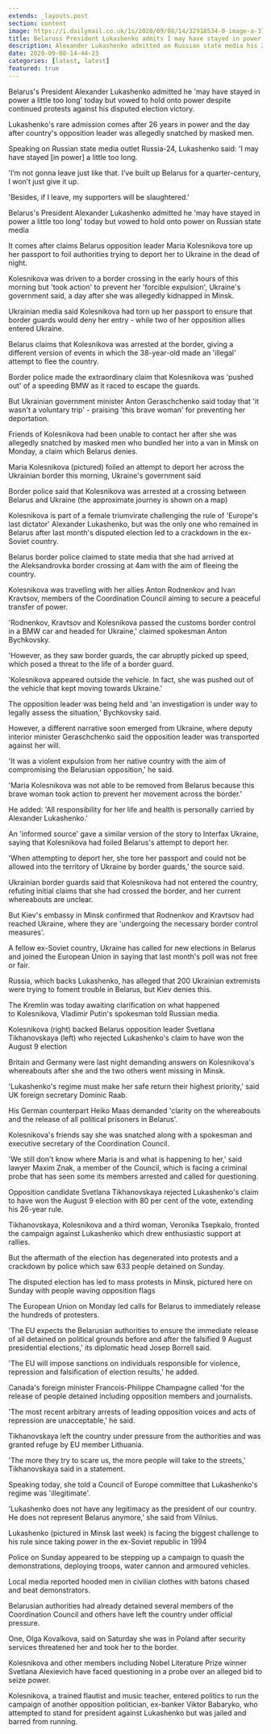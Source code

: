 ```yaml
---
extends: _layouts.post
section: content
image: https://i.dailymail.co.uk/1s/2020/09/08/14/32918534-0-image-a-37_1599571765097.jpg 
title: Belaruss President Lukashenko admits I may have stayed in power a little too long 
description: Alexander Lukashenko admitted on Russian state media his 26 years of rule in Belarus may have lasted a little too long the day after the countrys opposition leader was allegedly snatched. 
date: 2020-09-08-14-44-23 
categories: [latest, latest] 
featured: true 
--- 
```

Belarus's President Alexander Lukashenko admitted he 'may have stayed in power a little too long' today but vowed to hold onto power despite continued protests against his disputed election victory.

Lukashenko's rare admission comes after 26 years in power and the day after country's opposition leader was allegedly snatched by masked men.

Speaking on Russian state media outlet Russia-24, Lukashenko said: 'I may have stayed [in power] a little too long.

'I’m not gonna leave just like that. I’ve built up Belarus for a quarter-century, I won’t just give it up.

'Besides, if I leave, my supporters will be slaughtered.' 

Belarus's President Alexander Lukashenko admitted he 'may have stayed in power a little too long' today but vowed to hold onto power on Russian state media

It comes after claims Belarus opposition leader Maria Kolesnikova tore up her passport to foil authorities trying to deport her to Ukraine in the dead of night.

 Kolesnikova was driven to a border crossing in the early hours of this morning but 'took action' to prevent her 'forcible expulsion', Ukraine's government said, a day after she was allegedly kidnapped in Minsk. 

Ukrainian media said Kolesnikova had torn up her passport to ensure that border guards would deny her entry - while two of her opposition allies entered Ukraine.

Belarus claims that Kolesnikova was arrested at the border, giving a different version of events in which the 38-year-old made an 'illegal' attempt to flee the country. 

Border police made the extraordinary claim that Kolesnikova was 'pushed out' of a speeding BMW as it raced to escape the guards. 

But Ukrainian government minister Anton Geraschchenko said today that 'it wasn't a voluntary trip' - praising 'this brave woman' for preventing her deportation. 

Friends of Kolesnikova had been unable to contact her after she was allegedly snatched by masked men who bundled her into a van in Minsk on Monday, a claim which Belarus denies.    

Maria Kolesnikova (pictured) foiled an attempt to deport her across the Ukrainian border this morning, Ukraine's government said 

Border police said that Kolesnikova was arrested at a crossing between Belarus and Ukraine (the approximate journey is shown on a map) 

Kolesnikova is part of a female triumvirate challenging the rule of 'Europe's last dictator' Alexander Lukashenko, but was the only one who remained in Belarus after last month's disputed election led to a crackdown in the ex-Soviet country.

Belarus border police claimed to state media that she had arrived at the Aleksandrovka border crossing at 4am with the aim of fleeing the country.  

Kolesnikova was travelling with her allies Anton Rodnenkov and Ivan Kravtsov, members of the Coordination Council aiming to secure a peaceful transfer of power. 

'Rodnenkov, Kravtsov and Kolesnikova passed the customs border control in a BMW car and headed for Ukraine,' claimed spokesman Anton Bychkovsky. 

'However, as they saw border guards, the car abruptly picked up speed, which posed a threat to the life of a border guard. 

'Kolesnikova appeared outside the vehicle. In fact, she was pushed out of the vehicle that kept moving towards Ukraine.'

The opposition leader was being held and 'an investigation is under way to legally assess the situation,' Bychkovsky said.  

However, a different narrative soon emerged from Ukraine, where deputy interior minister Geraschchenko said the opposition leader was transported against her will. 

'It was a violent expulsion from her native country with the aim of compromising the Belarusian opposition,' he said. 

'Maria Kolesnikova was not able to be removed from Belarus because this brave woman took action to prevent her movement across the border.' 

He added: 'All responsibility for her life and health is personally carried by Alexander Lukashenko.'  

An 'informed source' gave a similar version of the story to Interfax Ukraine, saying that Kolesnikova had foiled Belarus's attempt to deport her. 

'When attempting to deport her, she tore her passport and could not be allowed into the territory of Ukraine by border guards,' the source said. 

Ukrainian border guards said that Kolesnikova had not entered the country, refuting initial claims that she had crossed the border, and her current whereabouts are unclear. 

But Kiev's embassy in Minsk confirmed that Rodnenkov and Kravtsov had reached Ukraine, where they are 'undergoing the necessary border control measures'.  

A fellow ex-Soviet country, Ukraine has called for new elections in Belarus and joined the European Union in saying that last month's poll was not free or fair. 

Russia, which backs Lukashenko, has alleged that 200 Ukrainian extremists were trying to foment trouble in Belarus, but Kiev denies this. 

The Kremlin was today awaiting clarification on what happened to Kolesnikova, Vladimir Putin's spokesman told Russian media.  

Kolesnikova (right) backed Belarus opposition leader Svetlana Tikhanovskaya (left) who rejected Lukashenko's claim to have won the August 9 election 

Britain and Germany were last night demanding answers on Kolesnikova's whereabouts after she and the two others went missing in Minsk. 

'Lukashenko's regime must make her safe return their highest priority,' said UK foreign secretary Dominic Raab. 

His German counterpart Heiko Maas demanded 'clarity on the whereabouts and the release of all political prisoners in Belarus'.  

Kolesnikova's friends say she was snatched along with a spokesman and executive secretary of the Coordination Council. 

'We still don't know where Maria is and what is happening to her,' said lawyer Maxim Znak, a member of the Council, which is facing a criminal probe that has seen some its members arrested and called for questioning. 

Opposition candidate Svetlana Tikhanovskaya rejected Lukashenko's claim to have won the August 9 election with 80 per cent of the vote, extending his 26-year rule. 

Tikhanovskaya, Kolesnikova and a third woman, Veronika Tsepkalo, fronted the campaign against Lukashenko which drew enthusiastic support at rallies.

But the aftermath of the election has degenerated into protests and a crackdown by police which saw 633 people detained on Sunday.  

The disputed election has led to mass protests in Minsk, pictured here on Sunday with people waving opposition flags 

The European Union on Monday led calls for Belarus to immediately release the hundreds of protesters.  

'The EU expects the Belarusian authorities to ensure the immediate release of all detained on political grounds before and after the falsified 9 August presidential elections,' its diplomatic head Josep Borrell said.

'The EU will impose sanctions on individuals responsible for violence, repression and falsification of election results,' he added.

Canada's foreign minister Francois-Philippe Champagne called 'for the release of people detained including opposition members and journalists.

'The most recent arbitrary arrests of leading opposition voices and acts of repression are unacceptable,' he said.

Tikhanovskaya left the country under pressure from the authorities and was granted refuge by EU member Lithuania.

'The more they try to scare us, the more people will take to the streets,' Tikhanovskaya said in a statement.

Speaking today, she told a Council of Europe committee that Lukashenko's regime was 'illegitimate'. 

'Lukashenko does not have any legitimacy as the president of our country. He does not represent Belarus anymore,' she said from Vilnius. 

Lukashenko (pictured in Minsk last week) is facing the biggest challenge to his rule since taking power in the ex-Soviet republic in 1994 

Police on Sunday appeared to be stepping up a campaign to quash the demonstrations, deploying troops, water cannon and armoured vehicles.

Local media reported hooded men in civilian clothes with batons chased and beat demonstrators. 

Belarusian authorities had already detained several members of the Coordination Council and others have left the country under official pressure. 

One, Olga Kovalkova, said on Saturday she was in Poland after security services threatened her and took her to the border.

Kolesnikova and other members including Nobel Literature Prize winner Svetlana Alexievich have faced questioning in a probe over an alleged bid to seize power.  

Kolesnikova, a trained flautist and music teacher, entered politics to run the campaign of another opposition politician, ex-banker Viktor Babaryko, who attempted to stand for president against Lukashenko but was jailed and barred from running.

